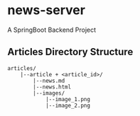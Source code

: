 # news-server
A SpringBoot Backend Project

## Articles Directory Structure
```
articles/
	|--article + <article_id>/
		|--news.md
		|--news.html
		|--images/
			|--image_1.png
			|--image_2.png
```